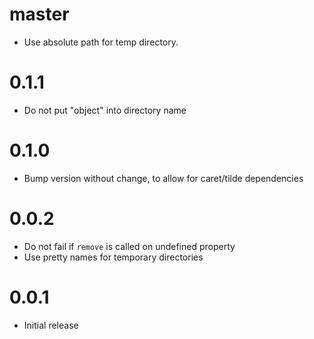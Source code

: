 # master

* Use absolute path for temp directory.

# 0.1.1

* Do not put "object" into directory name

# 0.1.0

* Bump version without change, to allow for caret/tilde dependencies

# 0.0.2

* Do not fail if `remove` is called on undefined property
* Use pretty names for temporary directories

# 0.0.1

* Initial release
